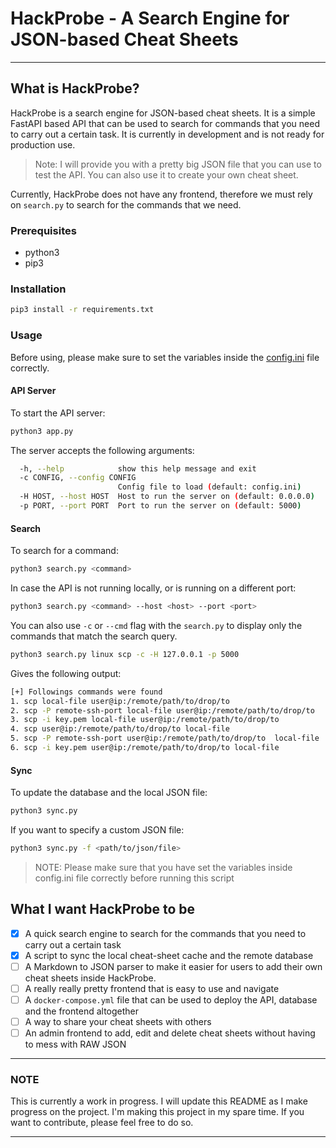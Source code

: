 # HackProbe - A Search Engine for JSON-based Cheat Sheets

---

## What is HackProbe?

HackProbe is a search engine for JSON-based cheat sheets. It is a simple FastAPI based API that can be used to search for commands that you need to carry out a certain task. It is currently in development and is not ready for production use.

> Note: I will provide you with a pretty big JSON file that you can use to test the API. You can also use it to create your own cheat sheet.

Currently, HackProbe does not have any frontend, therefore we must rely on `search.py` to search for the commands that we need.

### Prerequisites

- python3
- pip3

### Installation

```bash
pip3 install -r requirements.txt
```

### Usage

Before using, please make sure to set the variables inside the [config.ini](config.ini) file correctly.

#### API Server

To start the API server:

```bash
python3 app.py
```

The server accepts the following arguments:

```bash
  -h, --help            show this help message and exit
  -c CONFIG, --config CONFIG
                        Config file to load (default: config.ini)    
  -H HOST, --host HOST  Host to run the server on (default: 0.0.0.0) 
  -p PORT, --port PORT  Port to run the server on (default: 5000)    
```

#### Search

To search for a command:

```bash
python3 search.py <command>
```

In case the API is not running locally, or is running on a different port:

```bash
python3 search.py <command> --host <host> --port <port>
```

You can also use `-c` or `--cmd` flag with the `search.py` to display only the commands that match the search query.

```bash
python3 search.py linux scp -c -H 127.0.0.1 -p 5000
```

Gives the following output:

```bash
[+] Followings commands were found
1. scp local-file user@ip:/remote/path/to/drop/to
2. scp -P remote-ssh-port local-file user@ip:/remote/path/to/drop/to
3. scp -i key.pem local-file user@ip:/remote/path/to/drop/to
4. scp user@ip:/remote/path/to/drop/to local-file
5. scp -P remote-ssh-port user@ip:/remote/path/to/drop/to  local-file
6. scp -i key.pem user@ip:/remote/path/to/drop/to local-file
```

#### Sync

To update the database and the local JSON file:

```bash
python3 sync.py
```

If you want to specify a custom JSON file:

```bash
python3 sync.py -f <path/to/json/file>
```

> NOTE: Please make sure that you have set the variables inside config.ini file correctly before running this script

## What I want HackProbe to be

- [x] A quick search engine to search for the commands that you need to carry out a certain task
- [x] A script to sync the local cheat-sheet cache and the remote database
- [ ] A Markdown to JSON parser to make it easier for users to add their own cheat sheets inside HackProbe.
- [ ] A really really pretty frontend that is easy to use and navigate
- [ ] A `docker-compose.yml` file that can be used to deploy the API, database and the frontend altogether
- [ ] A way to share your cheat sheets with others
- [ ] An admin frontend to add, edit and delete cheat sheets without having to mess with RAW JSON

---

### NOTE

This is currently a work in progress. I will update this README as I make progress on the project. I'm making this project in my spare time. If you want to contribute, please feel free to do so.

---
